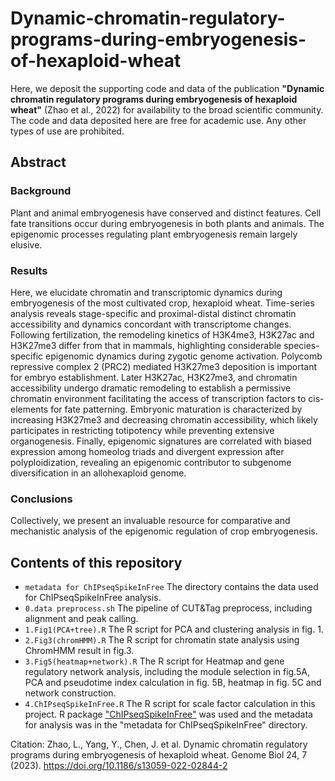 # Dynamic-chromatin-regulatory-programs-during-embryogenesis-of-hexaploid-wheat
Here, we deposit the supporting code and data of the publication **"Dynamic chromatin regulatory programs during embryogenesis of hexaploid wheat"** (Zhao et al., 2022) for availability to the broad scientific community. The code and data deposited here are free for academic use. Any other types of use are prohibited.

## Abstract
### Background
Plant and animal embryogenesis have conserved and distinct features. Cell fate transitions occur during embryogenesis in both plants and animals. The epigenomic processes regulating plant embryogenesis remain largely elusive.
### Results
Here, we elucidate chromatin and transcriptomic dynamics during embryogenesis of the most cultivated crop, hexaploid wheat. Time-series analysis reveals stage-specific and proximal-distal distinct chromatin accessibility and dynamics concordant with transcriptome changes. Following fertilization, the remodeling kinetics of H3K4me3, H3K27ac and H3K27me3 differ from that in mammals, highlighting considerable species-specific epigenomic dynamics during zygotic genome activation. Polycomb repressive complex 2 (PRC2) mediated H3K27me3 deposition is important for embryo establishment. Later H3K27ac, H3K27me3, and chromatin accessibility undergo dramatic remodeling to establish a permissive chromatin environment facilitating the access of transcription factors to cis-elements for fate patterning. Embryonic maturation is characterized by increasing H3K27me3 and decreasing chromatin accessibility, which likely participates in restricting totipotency while preventing extensive
organogenesis. Finally, epigenomic signatures are correlated with biased expression among homeolog triads and divergent expression after polyploidization, revealing an epigenomic contributor to subgenome diversification in an allohexaploid genome.
### Conclusions
Collectively, we present an invaluable resource for comparative and mechanistic analysis of the epigenomic regulation of crop embryogenesis.

## Contents of this repository
* `metadata for ChIPseqSpikeInFree`	The directory contains the data used for ChIPseqSpikeInFree analysis.
* `0.data preprocess.sh`	The pipeline of CUT&Tag preprocess, including alignment and peak calling.
* `1.Fig1(PCA+tree).R`	The R script for PCA and clustering analysis in fig. 1. 
* `2.Fig3(chromHMM).R`	The R script for chromatin state analysis using ChromHMM result in fig.3.
* `3.Fig5(heatmap+network).R`	The R script for Heatmap and gene regulatory network analysis, including the module selection in fig.5A, PCA and pseudotime index calculation in fig. 5B, heatmap in fig. 5C and network construction.
* `4.ChIPseqSpikeInFree.R`	The R script for scale factor calculation in this project. R package ["ChIPseqSpikeInFree"](https://github.com/stjude/ChIPseqSpikeInFree) was used and the metadata for analysis was in the "metadata for ChIPseqSpikeInFree" directory.

Citation: Zhao, L., Yang, Y., Chen, J. et al. Dynamic chromatin regulatory programs during embryogenesis of hexaploid wheat. Genome Biol 24, 7 (2023). https://doi.org/10.1186/s13059-022-02844-2
